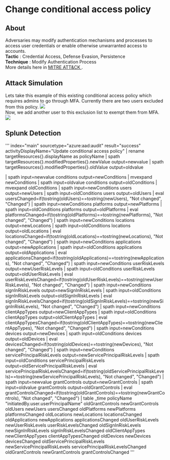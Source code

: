 # Change conditional access policy
## About
Adversaries may modify authentication mechanisms and processes to access user credentials or enable otherwise unwarranted access to accounts. <br>
<b>Tactic</b>    : Credential Access, Defense Evasion, Persistence <br>
<b>Technique</b> : Modify Authentication Process<br>
More details here in <a href="https://attack.mitre.org/techniques/T1556/" target="_blank"> MITRE ATT&CK </a>. <br>

## Attack Simulation
Lets take this example of this existing conditional access policy which requires admins to go through MFA.
Currently there are two users excluded from this policy.
<img src="../../../images/o365security/update-conditional-access-policy-001.png"></img><br>
Now, we add another user to this exclusion list to exempt them from MFA.
<img src="../../../images/o365security/update-conditional-access-policy-002.png"></img><br>

## Splunk Detection
'''
index="main"  sourcetype="azure:aad:audit" result="success" activityDisplayName="Update conditional access policy"
| rename targetResources{}.displayName as policyName
| spath targetResources{}.modifiedProperties{}.newValue output=newvalue
| spath targetResources{}.modifiedProperties{}.oldValue output=oldvalue

| spath input=newvalue conditions output=newConditions
| mvexpand newConditions
| spath input=oldvalue conditions output=oldConditions
| mvexpand oldConditions
| spath input=newConditions users output=newUsers
| spath input=oldConditions users output=oldUsers
| eval usersChanged=if(tostring(oldUsers)==tostring(newUsers), "Not changed", "Changed")
| spath input=newConditions platforms output=newPlatforms
| spath input=oldConditions platforms output=oldPlatforms
| eval platformsChanged=if(tostring(oldPlatforms)==tostring(newPlatforms), "Not changed", "Changed")
| spath input=newConditions locations output=newLocations
| spath input=oldConditions locations output=oldLocations
| eval locationsChanged=if(tostring(oldLocations)==tostring(newLocations), "Not changed", "Changed")
| spath input=newConditions applications output=newApplications
| spath input=oldConditions applications output=oldApplications
| eval applicationsChanged=if(tostring(oldApplications)==tostring(newApplications), "Not changed", "Changed")
| spath input=newConditions userRiskLevels output=newUserRiskLevels
| spath input=oldConditions userRiskLevels output=oldUserRiskLevels
| eval userRiskLevelsChanged=if(tostring(oldUserRiskLevels)==tostring(newUserRiskLevels), "Not changed", "Changed")
| spath input=newConditions signInRiskLevels output=newSignInRiskLevels
| spath input=oldConditions signInRiskLevels output=oldSignInRiskLevels
| eval signInRiskLevelsChanged=if(tostring(oldSignInRiskLevels)==tostring(newSignInRiskLevels), "Not changed", "Changed")
| spath input=newConditions clientAppTypes output=newClientAppTypes
| spath input=oldConditions clientAppTypes output=oldClientAppTypes
| eval clientAppTypesChanged=if(tostring(oldClientAppTypes)==tostring(newClientAppTypes), "Not changed", "Changed")
| spath input=newConditions devices output=newDevices
| spath input=oldConditions devices output=oldDevices
| eval devicesChanged=if(tostring(oldDevices)==tostring(newDevices), "Not changed", "Changed")
| spath input=newConditions servicePrincipalRiskLevels output=newServicePrincipalRiskLevels
| spath input=oldConditions servicePrincipalRiskLevels output=oldServicePrincipalRiskLevels
| eval servicePrincipalRiskLevelsChanged=if(tostring(oldServicePrincipalRiskLevels)==tostring(newServicePrincipalRiskLevels), "Not changed", "Changed")
| spath input=newvalue grantControls output=newGrantControls
| spath input=oldvalue grantControls output=oldGrantControls
| eval grantControlsChanged=if(tostring(oldGrantControls)==tostring(newGrantControls), "Not changed", "Changed")
| table _time policyName "initiatedBy.user.userPrincipalName" oldGrantControls newGrantControls oldUsers newUsers usersChanged oldPlatforms newPlatforms platformsChanged oldLocations newLocations locationsChanged oldApplications newApplications applicationsChanged oldUserRiskLevels newUserRiskLevels userRiskLevelsChanged oldSignInRiskLevels newSignInRiskLevels signInRiskLevelsChanged oldClientAppTypes newClientAppTypes clientAppTypesChanged oldDevices newDevices devicesChanged oldServicePrincipalRiskLevels newServicePrincipalRiskLevels servicePrincipalRiskLevelsChanged oldGrantControls newGrantControls grantControlsChanged
'''